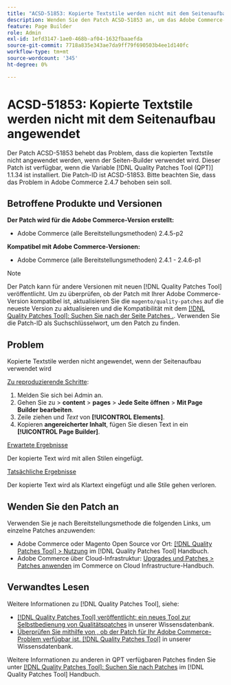 ```yaml
---
title: "ACSD-51853: Kopierte Textstile werden nicht mit dem Seitenaufbau angewendet."
description: Wenden Sie den Patch ACSD-51853 an, um das Adobe Commerce-Problem zu beheben, bei dem die kopierten Textstile nicht angewendet werden, wenn der Seiten-Builder verwendet wird.
feature: Page Builder
role: Admin
exl-id: 1efd3147-1ae0-468b-af04-1632fbaaefda
source-git-commit: 7718a835e343ae7da9ff79f690503b4ee1d140fc
workflow-type: tm+mt
source-wordcount: '345'
ht-degree: 0%

---
```


# ACSD-51853: Kopierte Textstile werden nicht mit dem Seitenaufbau angewendet

Der Patch ACSD-51853 behebt das Problem, dass die kopierten Textstile nicht angewendet werden, wenn der Seiten-Builder verwendet wird. Dieser Patch ist verfügbar, wenn die Variable [!DNL Quality Patches Tool (QPT)] 1.1.34 ist installiert. Die Patch-ID ist ACSD-51853. Bitte beachten Sie, dass das Problem in Adobe Commerce 2.4.7 behoben sein soll.

## Betroffene Produkte und Versionen

**Der Patch wird für die Adobe Commerce-Version erstellt:**

* Adobe Commerce (alle Bereitstellungsmethoden) 2.4.5-p2

**Kompatibel mit Adobe Commerce-Versionen:**

* Adobe Commerce (alle Bereitstellungsmethoden) 2.4.1 - 2.4.6-p1

>[!NOTE]
>
>Der Patch kann für andere Versionen mit neuen [!DNL Quality Patches Tool] veröffentlicht. Um zu überprüfen, ob der Patch mit Ihrer Adobe Commerce-Version kompatibel ist, aktualisieren Sie die `magento/quality-patches` auf die neueste Version zu aktualisieren und die Kompatibilität mit dem [[!DNL Quality Patches Tool]: Suchen Sie nach der Seite Patches .](https://experienceleague.adobe.com/tools/commerce-quality-patches/index.html). Verwenden Sie die Patch-ID als Suchschlüsselwort, um den Patch zu finden.

## Problem

Kopierte Textstile werden nicht angewendet, wenn der Seitenaufbau verwendet wird

<u>Zu reproduzierende Schritte</u>:

1. Melden Sie sich bei Admin an.
1. Gehen Sie zu > **content** > **pages** > **Jede Seite öffnen** > **Mit Page Builder bearbeiten**.
1. Zeile ziehen und *Text* von **[!UICONTROL Elements]**.
1. Kopieren **angereicherter Inhalt**, fügen Sie diesen Text in ein **[!UICONTROL Page Builder]**.

<u>Erwartete Ergebnisse</u>

Der kopierte Text wird mit allen Stilen eingefügt.

<u>Tatsächliche Ergebnisse</u>

Der kopierte Text wird als Klartext eingefügt und alle Stile gehen verloren.

## Wenden Sie den Patch an

Verwenden Sie je nach Bereitstellungsmethode die folgenden Links, um einzelne Patches anzuwenden:

* Adobe Commerce oder Magento Open Source vor Ort: [[!DNL Quality Patches Tool] > Nutzung](https://experienceleague.adobe.com/docs/commerce-operations/tools/quality-patches-tool/usage.html) im [!DNL Quality Patches Tool] Handbuch.
* Adobe Commerce über Cloud-Infrastruktur: [Upgrades und Patches > Patches anwenden](https://experienceleague.adobe.com/docs/commerce-cloud-service/user-guide/develop/upgrade/apply-patches.html) im Commerce on Cloud Infrastructure-Handbuch.

## Verwandtes Lesen

Weitere Informationen zu [!DNL Quality Patches Tool], siehe:

* [[!DNL Quality Patches Tool] veröffentlicht: ein neues Tool zur Selbstbedienung von Qualitätspatches](/help/announcements/adobe-commerce-announcements/magento-quality-patches-released-new-tool-to-self-serve-quality-patches.md) in unserer Wissensdatenbank.
* [Überprüfen Sie mithilfe von , ob der Patch für Ihr Adobe Commerce-Problem verfügbar ist. [!DNL Quality Patches Tool]](/help/support-tools/patches-available-in-qpt-tool/check-patch-for-magento-issue-with-magento-quality-patches.md) in unserer Wissensdatenbank.

Weitere Informationen zu anderen in QPT verfügbaren Patches finden Sie unter [[!DNL Quality Patches Tool]: Suchen Sie nach Patches](https://experienceleague.adobe.com/tools/commerce-quality-patches/index.html) im [!DNL Quality Patches Tool] Handbuch.
